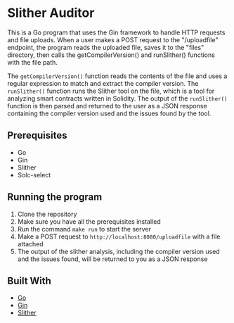 # Slither Auditor

This is a Go program that uses the Gin framework to handle HTTP requests and file uploads. When a user makes a POST request to the "/uploadfile" endpoint, the program reads the uploaded file, saves it to the "files" directory, then calls the getCompilerVersion() and runSlither() functions with the file path. 

The `getCompilerVersion()` function reads the contents of the file and uses a regular expression to match and extract the compiler version. The `runSlither()` function runs the Slither tool on the file, which is a tool for analyzing smart contracts written in Solidity. The output of the `runSlither()` function is then parsed and returned to the user as a JSON response containing the compiler version used and the issues found by the tool.

## Prerequisites
* Go
* Gin
* Slither
* Solc-select

## Running the program
1. Clone the repository
2. Make sure you have all the prerequisites installed
3. Run the command `make run` to start the server
4. Make a POST request to `http://localhost:8080/uploadfile` with a file attached
5. The output of the slither analysis, including the compiler version used and the issues found, will be returned to you as a JSON response

## Built With
* [Go](https://golang.org/)
* [Gin](https://github.com/gin-gonic/gin)
* [Slither](https://github.com/crytic/slither)
